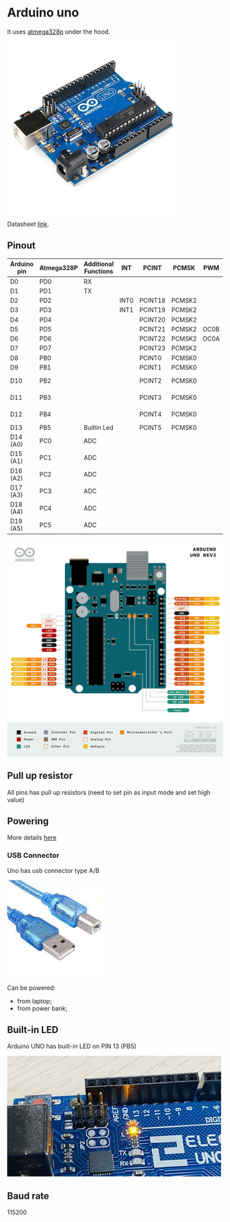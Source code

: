 # Arduino uno
It uses [atmega328p](./atmega-328p.md) under the hood.

![arduino uno r3](./assets/arduni-uno-r3.jpeg)

Datasheet [link](./assets/arduino-uno-r3-datasheet.pdf).

## Pinout
| Arduino pin | Atmega328P | Additional Functions | INT  | PCINT   | PCMSK  | PWM  | SPI         |
| ----------- | ---------- | -------------------- | ---- | ------- | ------ | ---- | ----------- |
| D0          | PD0        | RX                   |      |         |        |      |             |
| D1          | PD1        | TX                   |      |         |        |      |             |
| D2          | PD2        |                      | INT0 | PCINT18 | PCMSK2 |      |             |
| D3          | PD3        |                      | INT1 | PCINT19 | PCMSK2 |      |             |
| D4          | PD4        |                      |      | PCINT20 | PCMSK2 |      |             |
| D5          | PD5        |                      |      | PCINT21 | PCMSK2 | OC0B |             |
| D6          | PD6        |                      |      | PCINT22 | PCMSK2 | OC0A |             |
| D7          | PD7        |                      |      | PCINT23 | PCMSK2 |      |             |
| D8          | PB0        |                      |      | PCINT0  | PCMSK0 |      |             |
| D9          | PB1        |                      |      | PCINT1  | PCMSK0 |      |             |
| D10         | PB2        |                      |      | PCINT2  | PCMSK0 |      | SS, (LATCH) |
| D11         | PB3        |                      |      | PCINT3  | PCMSK0 |      | MOSI, PICO  |
| D12         | PB4        |                      |      | PCINT4  | PCMSK0 |      | MISO, POCI  |
| D13         | PB5        | Builtin Led          |      | PCINT5  | PCMSK0 |      | SCK         |
| D14 (A0)    | PC0        | ADC                  |      |         |        |      |             |
| D15 (A1)    | PC1        | ADC                  |      |         |        |      |             |
| D16 (A2)    | PC2        | ADC                  |      |         |        |      |             |
| D17 (A3)    | PC3        | ADC                  |      |         |        |      |             |
| D18 (A4)    | PC4        | ADC                  |      |         |        |      |             |
| D19 (A5)    | PC5        | ADC                  |      |         |        |      |             |

![Pinout uno](./assets/pinout-uno.png)

## Pull up resistor

All pins has pull up resistors (need to set pin as input mode and set high value)

## Powering

More details [here](https://docs.arduino.cc/learn/electronics/power-pins)

### USB Connector

Uno has usb connector type A/B

![USB A/B](./assets/usb-ab.jpeg)

Can be powered:
- from laptop;
- from power bank;

## Built-in LED

Arduino UNO has built-in LED on PIN 13 (PB5)

![Built-in LED](./assets/built-in-led.jpg)

## Baud rate
115200